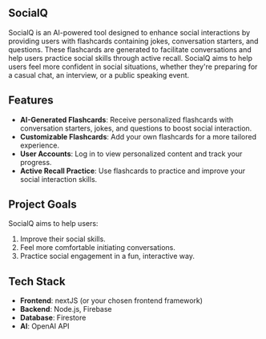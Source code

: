 

## SocialQ

SocialQ is an AI-powered tool designed to enhance social interactions by providing users with flashcards containing jokes, conversation starters, and questions. These flashcards are generated to facilitate conversations and help users practice social skills through active recall. SocialQ aims to help users feel more confident in social situations, whether they're preparing for a casual chat, an interview, or a public speaking event.

## Features

- **AI-Generated Flashcards**: Receive personalized flashcards with conversation starters, jokes, and questions to boost social interaction.
- **Customizable Flashcards**: Add your own flashcards for a more tailored experience.
- **User Accounts**: Log in to view personalized content and track your progress.
- **Active Recall Practice**: Use flashcards to practice and improve your social interaction skills.

## Project Goals

SocialQ aims to help users:
1. Improve their social skills.
2. Feel more comfortable initiating conversations.
3. Practice social engagement in a fun, interactive way.

## Tech Stack

- **Frontend**: nextJS (or your chosen frontend framework)
- **Backend**: Node.js, Firebase
- **Database**: Firestore
- **AI**: OpenAI API

